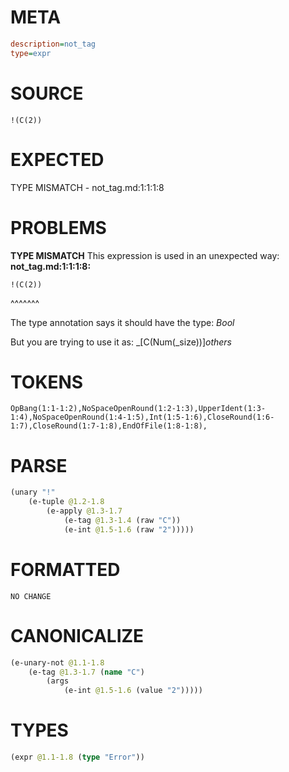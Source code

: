 # META
~~~ini
description=not_tag
type=expr
~~~
# SOURCE
~~~roc
!(C(2))
~~~
# EXPECTED
TYPE MISMATCH - not_tag.md:1:1:1:8
# PROBLEMS
**TYPE MISMATCH**
This expression is used in an unexpected way:
**not_tag.md:1:1:1:8:**
```roc
!(C(2))
```
^^^^^^^

The type annotation says it should have the type:
    _Bool_

But you are trying to use it as:
    _[C(Num(_size))]_others_

# TOKENS
~~~zig
OpBang(1:1-1:2),NoSpaceOpenRound(1:2-1:3),UpperIdent(1:3-1:4),NoSpaceOpenRound(1:4-1:5),Int(1:5-1:6),CloseRound(1:6-1:7),CloseRound(1:7-1:8),EndOfFile(1:8-1:8),
~~~
# PARSE
~~~clojure
(unary "!"
	(e-tuple @1.2-1.8
		(e-apply @1.3-1.7
			(e-tag @1.3-1.4 (raw "C"))
			(e-int @1.5-1.6 (raw "2")))))
~~~
# FORMATTED
~~~roc
NO CHANGE
~~~
# CANONICALIZE
~~~clojure
(e-unary-not @1.1-1.8
	(e-tag @1.3-1.7 (name "C")
		(args
			(e-int @1.5-1.6 (value "2")))))
~~~
# TYPES
~~~clojure
(expr @1.1-1.8 (type "Error"))
~~~
